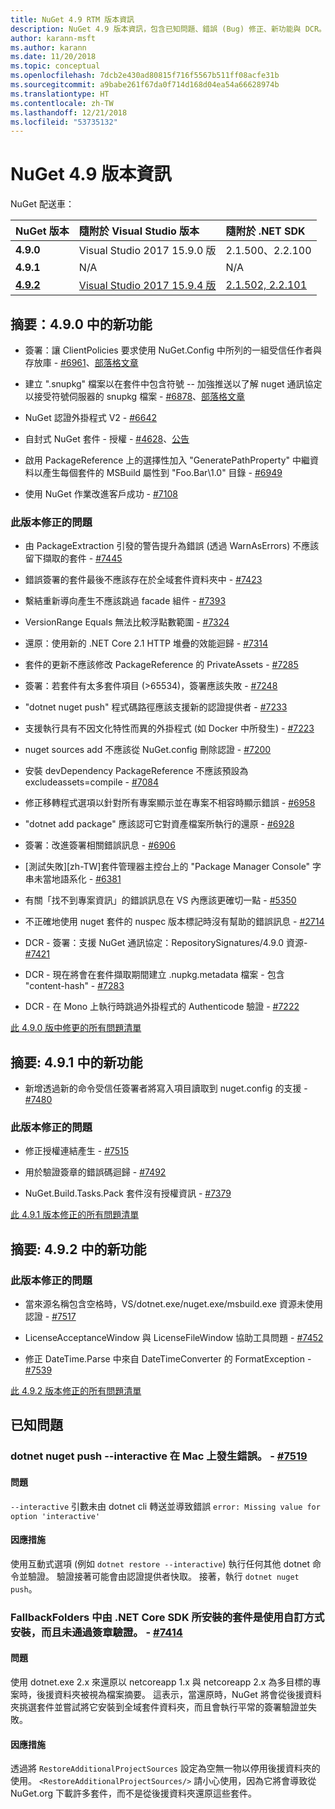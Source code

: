 ```yaml
---
title: NuGet 4.9 RTM 版本資訊
description: NuGet 4.9 版本資訊，包含已知問題、錯誤 (Bug) 修正、新功能與 DCR。
author: karann-msft
ms.author: karann
ms.date: 11/20/2018
ms.topic: conceptual
ms.openlocfilehash: 7dcb2e430ad80815f716f5567b511ff08acfe31b
ms.sourcegitcommit: a9babe261f67da0f714d168d04ea54a66628974b
ms.translationtype: HT
ms.contentlocale: zh-TW
ms.lasthandoff: 12/21/2018
ms.locfileid: "53735132"
---
```

# <a name="nuget-49-release-notes"></a>NuGet 4.9 版本資訊

NuGet 配送車：

| NuGet 版本 | 隨附於 Visual Studio 版本| 隨附於 .NET SDK|
|:---|:---|:---|
| **4.9.0** | Visual Studio 2017 15.9.0 版 | 2.1.500、2.2.100 |
| **4.9.1** | N/A | N/A |
| [**4.9.2**](https://nuget.org/downloads) |[Visual Studio 2017 15.9.4 版](https://visualstudio.microsoft.com/downloads/) | [2.1.502, 2.2.101](https://www.microsoft.com/net/download/visual-studio-sdks) |

## <a name="summary-whats-new-in-490"></a>摘要：4.9.0 中的新功能

* 簽署：讓 ClientPolicies 要求使用 NuGet.Config 中所列的一組受信任作者與存放庫 - [#6961](https://github.com/NuGet/Home/issues/6961)、[部落格文章](https://blog.nuget.org/20181205/Lock-down-your-dependencies-using-configurable-trust-policies.html)

* 建立 ".snupkg" 檔案以在套件中包含符號 -- 加強推送以了解 nuget 通訊協定以接受符號伺服器的 snupkg 檔案 - [#6878](https://github.com/NuGet/Home/issues/6878)、[部落格文章](https://blog.nuget.org/20181116/Improved-debugging-experience-with-the-NuGet-org-symbol-server-and-snupkg.html)

* NuGet 認證外掛程式 V2 - [#6642](https://github.com/NuGet/Home/issues/6642)

* 自封式 NuGet 套件 - 授權 - [#4628](https://github.com/NuGet/Home/issues/4628)、[公告](https://github.com/NuGet/Announcements/issues/32)

* 啟用 PackageReference 上的選擇性加入 "GeneratePathProperty" 中繼資料以產生每個套件的 MSBuild 屬性到 "Foo.Bar\1.0\" 目錄 - [#6949](https://github.com/NuGet/Home/issues/6949)

* 使用 NuGet 作業改進客戶成功 - [#7108](https://github.com/NuGet/Home/issues/7108)

### <a name="issues-fixed-in-this-release"></a>此版本修正的問題

* 由 PackageExtraction 引發的警告提升為錯誤 (透過 WarnAsErrors) 不應該留下擷取的套件 - [#7445](https://github.com/NuGet/Home/issues/7445)

* 錯誤簽署的套件最後不應該存在於全域套件資料夾中 - [#7423](https://github.com/NuGet/Home/issues/7423)

* 繫結重新導向產生不應該跳過 facade 組件 - [#7393](https://github.com/NuGet/Home/issues/7393)

* VersionRange Equals 無法比較浮點數範圍 - [#7324](https://github.com/NuGet/Home/issues/7324)

* 還原：使用新的 .NET Core 2.1 HTTP 堆疊的效能迴歸 - [#7314](https://github.com/NuGet/Home/issues/7314)

* 套件的更新不應該修改 PackageReference 的 PrivateAssets - [#7285](https://github.com/NuGet/Home/issues/7285)

* 簽署：若套件有太多套件項目 (>65534)，簽署應該失敗 - [#7248](https://github.com/NuGet/Home/issues/7248)

* "dotnet nuget push" 程式碼路徑應該支援新的認證提供者 - [#7233](https://github.com/NuGet/Home/issues/7233)

* 支援執行具有不因文化特性而異的外掛程式 (如 Docker 中所發生) - [#7223](https://github.com/NuGet/Home/issues/7223)

* nuget sources add 不應該從 NuGet.config 刪除認證 - [#7200](https://github.com/NuGet/Home/issues/7200)

* 安裝 devDependency PackageReference 不應該預設為 excludeassets=compile - [#7084](https://github.com/NuGet/Home/issues/7084)

* 修正移轉程式選項以針對所有專案顯示並在專案不相容時顯示錯誤 - [#6958](https://github.com/NuGet/Home/issues/6958)

* "dotnet add package" 應該認可它對資產檔案所執行的還原 - [#6928](https://github.com/NuGet/Home/issues/6928)

* 簽署：改進簽署相關錯誤訊息 - [#6906](https://github.com/NuGet/Home/issues/6906)

* [測試失敗][zh-TW]套件管理器主控台上的 "Package Manager Console" 字串未當地語系化 - [#6381](https://github.com/NuGet/Home/issues/6381)

* 有關「找不到專案資訊」的錯誤訊息在 VS 內應該更確切一點 - [#5350](https://github.com/NuGet/Home/issues/5350)

* 不正確地使用 nuget 套件的 nuspec 版本標記時沒有幫助的錯誤訊息 - [#2714](https://github.com/NuGet/Home/issues/2714)

* DCR - 簽署：支援 NuGet 通訊協定：RepositorySignatures/4.9.0 資源- [#7421](https://github.com/NuGet/Home/issues/7421)

* DCR - 現在將會在套件擷取期間建立 .nupkg.metadata 檔案 - 包含 "content-hash" - [#7283](https://github.com/NuGet/Home/issues/7283)

* DCR - 在 Mono 上執行時跳過外掛程式的 Authenticode 驗證 - [#7222](https://github.com/NuGet/Home/issues/7222)

[此 4.9.0 版中修更的所有問題清單](https://github.com/NuGet/Home/issues?q=is%3Aissue+is%3Aclosed+milestone%3A%224.9") <br>

## <a name="summary-whats-new-in-491"></a>摘要: 4.9.1 中的新功能

* 新增透過新的命令受信任簽署者將寫入項目讀取到 nuget.config 的支援 - [#7480](https://github.com/NuGet/Home/issues/7480)

### <a name="issues-fixed-in-this-release"></a>此版本修正的問題

* 修正授權連結產生 - [#7515](https://github.com/NuGet/Home/issues/7515)

* 用於驗證簽章的錯誤碼迴歸 - [#7492](https://github.com/NuGet/Home/issues/7492)

* NuGet.Build.Tasks.Pack 套件沒有授權資訊 - [#7379](https://github.com/NuGet/Home/issues/7379)

[此 4.9.1 版本修正的所有問題清單](https://github.com/NuGet/Home/issues?q=is%3Aissue+is%3Aclosed+milestone%3A%224.9.1")

## <a name="summary-whats-new-in-492"></a>摘要: 4.9.2 中的新功能

### <a name="issues-fixed-in-this-release"></a>此版本修正的問題

* 當來源名稱包含空格時，VS/dotnet.exe/nuget.exe/msbuild.exe 資源未使用認證 - [#7517](https://github.com/NuGet/Home/issues/7517)

* LicenseAcceptanceWindow 與 LicenseFileWindow 協助工具問題 - [#7452](https://github.com/NuGet/Home/issues/7452)

* 修正 DateTime.Parse 中來自 DateTimeConverter 的 FormatException - [#7539](https://github.com/NuGet/Home/issues/7539)

[此 4.9.2 版本修正的所有問題清單](https://github.com/NuGet/Home/issues?q=is%3Aissue+is%3Aclosed+milestone%3A%224.9.2")

## <a name="known-issues"></a>已知問題

### <a name="dotnet-nuget-push---interactive-gives-an-error-on-mac---7519httpsgithubcomnugethomeissues7519"></a>dotnet nuget push --interactive 在 Mac 上發生錯誤。 - [#7519](https://github.com/NuGet/Home/issues/7519)

#### <a name="issue"></a>問題
`--interactive` 引數未由 dotnet cli 轉送並導致錯誤 `error: Missing value for option 'interactive'`

#### <a name="workaround"></a>因應措施
使用互動式選項 (例如 `dotnet restore --interactive`) 執行任何其他 dotnet 命令並驗證。 驗證接著可能會由認證提供者快取。 接著，執行 `dotnet nuget push`。

### <a name="packages-in-fallbackfolders-installed-by-net-core-sdk-are-custom-installed-and-fail-signature-validation---7414httpsgithubcomnugethomeissues7414"></a>FallbackFolders 中由 .NET Core SDK 所安裝的套件是使用自訂方式安裝，而且未通過簽章驗證。 - [#7414](https://github.com/NuGet/Home/issues/7414)

#### <a name="issue"></a>問題
使用 dotnet.exe 2.x 來還原以 netcoreapp 1.x 與 netcoreapp 2.x 為多目標的專案時，後援資料夾被視為檔案摘要。 這表示，當還原時，NuGet 將會從後援資料夾挑選套件並嘗試將它安裝到全域套件資料夾，而且會執行平常的簽署驗證並失敗。

#### <a name="workaround"></a>因應措施
透過將 `RestoreAdditionalProjectSources` 設定為空無一物以停用後援資料夾的使用。 `<RestoreAdditionalProjectSources/>` 請小心使用，因為它將會導致從 NuGet.org 下載許多套件，而不是從後援資料夾還原這些套件。
